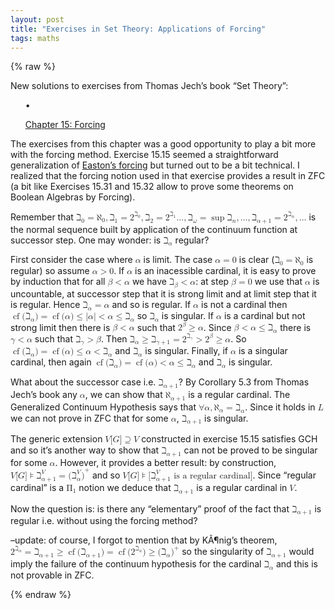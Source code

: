 ```yaml
---
layout: post
title: "Exercises in Set Theory: Applications of Forcing"
tags: maths
---
```


{% raw %}

  

<div id="p1" class="ltx_para">
<p class="ltx_p">New solutions to exercises from Thomas Jech’s book “Set Theory”:</p>
</div>
<div id="p2" class="ltx_para">
<ul id="I1" class="ltx_itemize">
<li id="I1.i1" class="ltx_item" style="list-style-type:none;">
<span class="ltx_tag ltx_tag_itemize">•</span> 
<div id="I1.i1.p1" class="ltx_para">
<p class="ltx_p"><a href="/applications-of-forcing.html">Chapter 15: Forcing</a></p>
</div>
</li>
</ul>
</div>
<div id="p3" class="ltx_para">
<p class="ltx_p">The exercises from this chapter was a good opportunity to play a bit more
with the forcing method. Exercise 15.15 seemed a straightforward
generalization of <a href="https://en.wikipedia.org/wiki/Forcing_%28set_theory%29#Easton_forcing" title="" class="ltx_ref">Easton’s forcing</a> but turned out to be a bit technical.
I realized that the forcing notion used in that exercise provides a
result in ZFC (a bit like Exercises 15.31 and 15.32 allow to prove some
theorems on Boolean Algebras by Forcing).</p>
</div>
<div id="p4" class="ltx_para">
<p class="ltx_p">Remember that <math id="p4.m1" class="ltx_Math" alttext="\beth_{0}=\aleph_{0},\beth_{1}=2^{\beth_{0}},\beth_{2}=2^{\beth_{1}}...,\beth_%
{\omega}=\sup\beth_{n},...,\beth_{\alpha+1}=2^{\beth_{\alpha}},..." display="inline"><semantics><mrow><mrow><msub><mi mathvariant="normal">ℶ</mi><mn>0</mn></msub><mo>=</mo><msub><mi mathvariant="normal">ℵ</mi><mn>0</mn></msub></mrow><mo>,</mo><mrow><mrow><msub><mi mathvariant="normal">ℶ</mi><mn>1</mn></msub><mo>=</mo><msup><mn>2</mn><msub><mi mathvariant="normal">ℶ</mi><mn>0</mn></msub></msup></mrow><mo>,</mo><mrow><mrow><msub><mi mathvariant="normal">ℶ</mi><mn>2</mn></msub><mo>=</mo><mrow><msup><mn>2</mn><msub><mi mathvariant="normal">ℶ</mi><mn>1</mn></msub></msup><mo>⁢</mo><mi mathvariant="normal">…</mi></mrow></mrow><mo>,</mo><mrow><mrow><msub><mi mathvariant="normal">ℶ</mi><mi>ω</mi></msub><mo>=</mo><mrow><mrow><mo>sup</mo><mo>⁡</mo><msub><mi mathvariant="normal">ℶ</mi><mi>n</mi></msub></mrow><mo>,</mo><mi mathvariant="normal">…</mi></mrow></mrow><mo>,</mo><mrow><msub><mi mathvariant="normal">ℶ</mi><mrow><mi>α</mi><mo>+</mo><mn>1</mn></mrow></msub><mo>=</mo><mrow><msup><mn>2</mn><msub><mi mathvariant="normal">ℶ</mi><mi>α</mi></msub></msup><mo>,</mo><mi mathvariant="normal">…</mi></mrow></mrow></mrow></mrow></mrow></mrow><annotation encoding="application/x-tex">\beth_{0}=\aleph_{0},\beth_{1}=2^{\beth_{0}},\beth_{2}=2^{\beth_{1}}...,\beth_%
{\omega}=\sup\beth_{n},...,\beth_{\alpha+1}=2^{\beth_{\alpha}},...</annotation></semantics></math> is the normal sequence built by
application of the continuum function at successor step.
One may wonder: is <math id="p4.m2" class="ltx_Math" alttext="\beth_{\alpha}" display="inline"><semantics><msub><mi mathvariant="normal">ℶ</mi><mi>α</mi></msub><annotation encoding="application/x-tex">\beth_{\alpha}</annotation></semantics></math> regular?</p>
</div>
<div id="p5" class="ltx_para">
<p class="ltx_p">First consider the case where <math id="p5.m1" class="ltx_Math" alttext="\alpha" display="inline"><semantics><mi>α</mi><annotation encoding="application/x-tex">\alpha</annotation></semantics></math> is limit. The case <math id="p5.m2" class="ltx_Math" alttext="\alpha=0" display="inline"><semantics><mrow><mi>α</mi><mo>=</mo><mn>0</mn></mrow><annotation encoding="application/x-tex">\alpha=0</annotation></semantics></math> is
clear (<math id="p5.m3" class="ltx_Math" alttext="\beth_{0}=\aleph_{0}" display="inline"><semantics><mrow><msub><mi mathvariant="normal">ℶ</mi><mn>0</mn></msub><mo>=</mo><msub><mi mathvariant="normal">ℵ</mi><mn>0</mn></msub></mrow><annotation encoding="application/x-tex">\beth_{0}=\aleph_{0}</annotation></semantics></math> is regular) so assume <math id="p5.m4" class="ltx_Math" alttext="\alpha&gt;0" display="inline"><semantics><mrow><mi>α</mi><mo>&gt;</mo><mn>0</mn></mrow><annotation encoding="application/x-tex">\alpha&gt;0</annotation></semantics></math>.
If <math id="p5.m5" class="ltx_Math" alttext="\alpha" display="inline"><semantics><mi>α</mi><annotation encoding="application/x-tex">\alpha</annotation></semantics></math> is an inacessible
cardinal, it is easy to prove by induction that for all <math id="p5.m6" class="ltx_Math" alttext="\beta&lt;\alpha" display="inline"><semantics><mrow><mi>β</mi><mo>&lt;</mo><mi>α</mi></mrow><annotation encoding="application/x-tex">\beta&lt;\alpha</annotation></semantics></math> we
have
<math id="p5.m7" class="ltx_Math" alttext="\beth_{\beta}&lt;\alpha" display="inline"><semantics><mrow><msub><mi mathvariant="normal">ℶ</mi><mi>β</mi></msub><mo>&lt;</mo><mi>α</mi></mrow><annotation encoding="application/x-tex">\beth_{\beta}&lt;\alpha</annotation></semantics></math>: at step <math id="p5.m8" class="ltx_Math" alttext="\beta=0" display="inline"><semantics><mrow><mi>β</mi><mo>=</mo><mn>0</mn></mrow><annotation encoding="application/x-tex">\beta=0</annotation></semantics></math> we use that <math id="p5.m9" class="ltx_Math" alttext="\alpha" display="inline"><semantics><mi>α</mi><annotation encoding="application/x-tex">\alpha</annotation></semantics></math> is uncountable,
at successor step that it is strong limit and at limit step that it is
regular. Hence <math id="p5.m10" class="ltx_Math" alttext="\beth_{\alpha}=\alpha" display="inline"><semantics><mrow><msub><mi mathvariant="normal">ℶ</mi><mi>α</mi></msub><mo>=</mo><mi>α</mi></mrow><annotation encoding="application/x-tex">\beth_{\alpha}=\alpha</annotation></semantics></math> and so is regular.
If <math id="p5.m11" class="ltx_Math" alttext="\alpha" display="inline"><semantics><mi>α</mi><annotation encoding="application/x-tex">\alpha</annotation></semantics></math> is not a cardinal then
<math id="p5.m12" class="ltx_Math" alttext="\operatorname{cf}(\beth_{\alpha})=\operatorname{cf}(\alpha)\leq|\alpha|&lt;\alpha%
\leq\beth_{\alpha}" display="inline"><semantics><mrow><mrow><mo>cf</mo><mo>⁡</mo><mrow><mo stretchy="false">(</mo><msub><mi mathvariant="normal">ℶ</mi><mi>α</mi></msub><mo stretchy="false">)</mo></mrow></mrow><mo>=</mo><mrow><mo>cf</mo><mo>⁡</mo><mrow><mo stretchy="false">(</mo><mi>α</mi><mo stretchy="false">)</mo></mrow></mrow><mo>≤</mo><mrow><mo stretchy="false">|</mo><mi>α</mi><mo stretchy="false">|</mo></mrow><mo>&lt;</mo><mi>α</mi><mo>≤</mo><msub><mi mathvariant="normal">ℶ</mi><mi>α</mi></msub></mrow><annotation encoding="application/x-tex">\operatorname{cf}(\beth_{\alpha})=\operatorname{cf}(\alpha)\leq|\alpha|&lt;\alpha%
\leq\beth_{\alpha}</annotation></semantics></math>
so <math id="p5.m13" class="ltx_Math" alttext="\beth_{\alpha}" display="inline"><semantics><msub><mi mathvariant="normal">ℶ</mi><mi>α</mi></msub><annotation encoding="application/x-tex">\beth_{\alpha}</annotation></semantics></math> is singular. If <math id="p5.m14" class="ltx_Math" alttext="\alpha" display="inline"><semantics><mi>α</mi><annotation encoding="application/x-tex">\alpha</annotation></semantics></math> is a cardinal but not strong limit
then there is <math id="p5.m15" class="ltx_Math" alttext="\beta&lt;\alpha" display="inline"><semantics><mrow><mi>β</mi><mo>&lt;</mo><mi>α</mi></mrow><annotation encoding="application/x-tex">\beta&lt;\alpha</annotation></semantics></math> such that <math id="p5.m16" class="ltx_Math" alttext="2^{\beta}\geq\alpha" display="inline"><semantics><mrow><msup><mn>2</mn><mi>β</mi></msup><mo>≥</mo><mi>α</mi></mrow><annotation encoding="application/x-tex">2^{\beta}\geq\alpha</annotation></semantics></math>. Since
<math id="p5.m17" class="ltx_Math" alttext="\beta&lt;\alpha\leq\beth_{\alpha}" display="inline"><semantics><mrow><mi>β</mi><mo>&lt;</mo><mi>α</mi><mo>≤</mo><msub><mi mathvariant="normal">ℶ</mi><mi>α</mi></msub></mrow><annotation encoding="application/x-tex">\beta&lt;\alpha\leq\beth_{\alpha}</annotation></semantics></math> there is <math id="p5.m18" class="ltx_Math" alttext="\gamma&lt;\alpha" display="inline"><semantics><mrow><mi>γ</mi><mo>&lt;</mo><mi>α</mi></mrow><annotation encoding="application/x-tex">\gamma&lt;\alpha</annotation></semantics></math> such that
<math id="p5.m19" class="ltx_Math" alttext="\beth_{\gamma}&gt;\beta" display="inline"><semantics><mrow><msub><mi mathvariant="normal">ℶ</mi><mi>γ</mi></msub><mo>&gt;</mo><mi>β</mi></mrow><annotation encoding="application/x-tex">\beth_{\gamma}&gt;\beta</annotation></semantics></math>. Then
<math id="p5.m20" class="ltx_Math" alttext="\beth_{\alpha}\geq\beth_{\gamma+1}=2^{\beth_{\gamma}}&gt;2^{\beta}\geq\alpha" display="inline"><semantics><mrow><msub><mi mathvariant="normal">ℶ</mi><mi>α</mi></msub><mo>≥</mo><msub><mi mathvariant="normal">ℶ</mi><mrow><mi>γ</mi><mo>+</mo><mn>1</mn></mrow></msub><mo>=</mo><msup><mn>2</mn><msub><mi mathvariant="normal">ℶ</mi><mi>γ</mi></msub></msup><mo>&gt;</mo><msup><mn>2</mn><mi>β</mi></msup><mo>≥</mo><mi>α</mi></mrow><annotation encoding="application/x-tex">\beth_{\alpha}\geq\beth_{\gamma+1}=2^{\beth_{\gamma}}&gt;2^{\beta}\geq\alpha</annotation></semantics></math>.
So <math id="p5.m21" class="ltx_Math" alttext="\operatorname{cf}(\beth_{\alpha})=\operatorname{cf}(\alpha)\leq\alpha&lt;\beth_{\alpha}" display="inline"><semantics><mrow><mrow><mo>cf</mo><mo>⁡</mo><mrow><mo stretchy="false">(</mo><msub><mi mathvariant="normal">ℶ</mi><mi>α</mi></msub><mo stretchy="false">)</mo></mrow></mrow><mo>=</mo><mrow><mo>cf</mo><mo>⁡</mo><mrow><mo stretchy="false">(</mo><mi>α</mi><mo stretchy="false">)</mo></mrow></mrow><mo>≤</mo><mi>α</mi><mo>&lt;</mo><msub><mi mathvariant="normal">ℶ</mi><mi>α</mi></msub></mrow><annotation encoding="application/x-tex">\operatorname{cf}(\beth_{\alpha})=\operatorname{cf}(\alpha)\leq\alpha&lt;\beth_{\alpha}</annotation></semantics></math> and
<math id="p5.m22" class="ltx_Math" alttext="\beth_{\alpha}" display="inline"><semantics><msub><mi mathvariant="normal">ℶ</mi><mi>α</mi></msub><annotation encoding="application/x-tex">\beth_{\alpha}</annotation></semantics></math> is singular. Finally, if <math id="p5.m23" class="ltx_Math" alttext="\alpha" display="inline"><semantics><mi>α</mi><annotation encoding="application/x-tex">\alpha</annotation></semantics></math> is a singular cardinal,
then again <math id="p5.m24" class="ltx_Math" alttext="\operatorname{cf}(\beth_{\alpha})=\operatorname{cf}(\alpha)&lt;\alpha\leq\beth_{\alpha}" display="inline"><semantics><mrow><mrow><mo>cf</mo><mo>⁡</mo><mrow><mo stretchy="false">(</mo><msub><mi mathvariant="normal">ℶ</mi><mi>α</mi></msub><mo stretchy="false">)</mo></mrow></mrow><mo>=</mo><mrow><mo>cf</mo><mo>⁡</mo><mrow><mo stretchy="false">(</mo><mi>α</mi><mo stretchy="false">)</mo></mrow></mrow><mo>&lt;</mo><mi>α</mi><mo>≤</mo><msub><mi mathvariant="normal">ℶ</mi><mi>α</mi></msub></mrow><annotation encoding="application/x-tex">\operatorname{cf}(\beth_{\alpha})=\operatorname{cf}(\alpha)&lt;\alpha\leq\beth_{\alpha}</annotation></semantics></math> and
<math id="p5.m25" class="ltx_Math" alttext="\beth_{\alpha}" display="inline"><semantics><msub><mi mathvariant="normal">ℶ</mi><mi>α</mi></msub><annotation encoding="application/x-tex">\beth_{\alpha}</annotation></semantics></math> is singular.</p>
</div>
<div id="p6" class="ltx_para">
<p class="ltx_p">What about the successor case i.e. <math id="p6.m1" class="ltx_Math" alttext="\beth_{\alpha+1}" display="inline"><semantics><msub><mi mathvariant="normal">ℶ</mi><mrow><mi>α</mi><mo>+</mo><mn>1</mn></mrow></msub><annotation encoding="application/x-tex">\beth_{\alpha+1}</annotation></semantics></math>?
By Corollary 5.3 from Thomas Jech’s book any <math id="p6.m2" class="ltx_Math" alttext="\alpha" display="inline"><semantics><mi>α</mi><annotation encoding="application/x-tex">\alpha</annotation></semantics></math>, we can show
that <math id="p6.m3" class="ltx_Math" alttext="\aleph_{\alpha+1}" display="inline"><semantics><msub><mi mathvariant="normal">ℵ</mi><mrow><mi>α</mi><mo>+</mo><mn>1</mn></mrow></msub><annotation encoding="application/x-tex">\aleph_{\alpha+1}</annotation></semantics></math> is a regular cardinal. The Generalized
Continuum Hypothesis says that <math id="p6.m4" class="ltx_Math" alttext="\forall\alpha,\aleph_{\alpha}=\beth_{\alpha}" display="inline"><semantics><mrow><mrow><mrow><mo>∀</mo><mi>α</mi></mrow><mo>,</mo><msub><mi mathvariant="normal">ℵ</mi><mi>α</mi></msub></mrow><mo>=</mo><msub><mi mathvariant="normal">ℶ</mi><mi>α</mi></msub></mrow><annotation encoding="application/x-tex">\forall\alpha,\aleph_{\alpha}=\beth_{\alpha}</annotation></semantics></math>.
Since it holds in <math id="p6.m5" class="ltx_Math" alttext="L" display="inline"><semantics><mi>L</mi><annotation encoding="application/x-tex">L</annotation></semantics></math> we can not prove in ZFC that for some
<math id="p6.m6" class="ltx_Math" alttext="\alpha" display="inline"><semantics><mi>α</mi><annotation encoding="application/x-tex">\alpha</annotation></semantics></math>, <math id="p6.m7" class="ltx_Math" alttext="\beth_{\alpha+1}" display="inline"><semantics><msub><mi mathvariant="normal">ℶ</mi><mrow><mi>α</mi><mo>+</mo><mn>1</mn></mrow></msub><annotation encoding="application/x-tex">\beth_{\alpha+1}</annotation></semantics></math> is singular.</p>
</div>
<div id="p7" class="ltx_para">
<p class="ltx_p">The generic extension <math id="p7.m1" class="ltx_Math" alttext="V[G]\supseteq V" display="inline"><semantics><mrow><mrow><mi>V</mi><mo>⁢</mo><mrow><mo stretchy="false">[</mo><mi>G</mi><mo stretchy="false">]</mo></mrow></mrow><mo>⊇</mo><mi>V</mi></mrow><annotation encoding="application/x-tex">V[G]\supseteq V</annotation></semantics></math> constructed in exercise 15.15
satisfies GCH and so it’s another way
to show that <math id="p7.m2" class="ltx_Math" alttext="\beth_{\alpha+1}" display="inline"><semantics><msub><mi mathvariant="normal">ℶ</mi><mrow><mi>α</mi><mo>+</mo><mn>1</mn></mrow></msub><annotation encoding="application/x-tex">\beth_{\alpha+1}</annotation></semantics></math> can not be proved to be singular for some
<math id="p7.m3" class="ltx_Math" alttext="\alpha" display="inline"><semantics><mi>α</mi><annotation encoding="application/x-tex">\alpha</annotation></semantics></math>. However, it provides a better result: by construction,
<math id="p7.m4" class="ltx_Math" alttext="V[G]\models\beth_{\alpha+1}^{V}={(\beth_{\alpha}^{V})}^{+}" display="inline"><semantics><mrow><mrow><mi>V</mi><mo>⁢</mo><mrow><mo stretchy="false">[</mo><mi>G</mi><mo stretchy="false">]</mo></mrow></mrow><mo>⊧</mo><msubsup><mi mathvariant="normal">ℶ</mi><mrow><mi>α</mi><mo>+</mo><mn>1</mn></mrow><mi>V</mi></msubsup><mo>=</mo><msup><mrow><mo stretchy="false">(</mo><msubsup><mi mathvariant="normal">ℶ</mi><mi>α</mi><mi>V</mi></msubsup><mo stretchy="false">)</mo></mrow><mo>+</mo></msup></mrow><annotation encoding="application/x-tex">V[G]\models\beth_{\alpha+1}^{V}={(\beth_{\alpha}^{V})}^{+}</annotation></semantics></math> and so
<math id="p7.m5" class="ltx_Math" alttext="V[G]\models[\beth_{\alpha+1}^{V}\text{ is a regular cardinal}]" display="inline"><semantics><mrow><mrow><mi>V</mi><mo>⁢</mo><mrow><mo stretchy="false">[</mo><mi>G</mi><mo stretchy="false">]</mo></mrow></mrow><mo>⊧</mo><mrow><mo stretchy="false">[</mo><mrow><msubsup><mi mathvariant="normal">ℶ</mi><mrow><mi>α</mi><mo>+</mo><mn>1</mn></mrow><mi>V</mi></msubsup><mo>⁢</mo><mtext> is a regular cardinal</mtext></mrow><mo stretchy="false">]</mo></mrow></mrow><annotation encoding="application/x-tex">V[G]\models[\beth_{\alpha+1}^{V}\text{ is a regular cardinal}]</annotation></semantics></math>. Since
“regular cardinal” is a <math id="p7.m6" class="ltx_Math" alttext="\Pi_{1}" display="inline"><semantics><msub><mi mathvariant="normal">Π</mi><mn>1</mn></msub><annotation encoding="application/x-tex">\Pi_{1}</annotation></semantics></math> notion we deduce that
<math id="p7.m7" class="ltx_Math" alttext="\beth_{\alpha+1}" display="inline"><semantics><msub><mi mathvariant="normal">ℶ</mi><mrow><mi>α</mi><mo>+</mo><mn>1</mn></mrow></msub><annotation encoding="application/x-tex">\beth_{\alpha+1}</annotation></semantics></math> is a regular cardinal in <math id="p7.m8" class="ltx_Math" alttext="V" display="inline"><semantics><mi>V</mi><annotation encoding="application/x-tex">V</annotation></semantics></math>.</p>
</div>
<div id="p8" class="ltx_para">
<p class="ltx_p">Now the question is: is there any “elementary” proof of the fact that
<math id="p8.m1" class="ltx_Math" alttext="\beth_{\alpha+1}" display="inline"><semantics><msub><mi mathvariant="normal">ℶ</mi><mrow><mi>α</mi><mo>+</mo><mn>1</mn></mrow></msub><annotation encoding="application/x-tex">\beth_{\alpha+1}</annotation></semantics></math> is regular i.e. without using the forcing method?</p>
</div>
<div id="p9" class="ltx_para">
<p class="ltx_p">–update: of course, I forgot to mention that by KÃ¶nig’s theorem,
<math id="p9.m1" class="ltx_Math" alttext="2^{\beth_{\alpha}}=\beth_{\alpha+1}\geq\operatorname{cf}(\beth_{\alpha+1})=%
\operatorname{cf}(2^{\beth_{\alpha}})\geq{(\beth_{\alpha})}^{+}" display="inline"><semantics><mrow><msup><mn>2</mn><msub><mi mathvariant="normal">ℶ</mi><mi>α</mi></msub></msup><mo>=</mo><msub><mi mathvariant="normal">ℶ</mi><mrow><mi>α</mi><mo>+</mo><mn>1</mn></mrow></msub><mo>≥</mo><mrow><mo>cf</mo><mo>⁡</mo><mrow><mo stretchy="false">(</mo><msub><mi mathvariant="normal">ℶ</mi><mrow><mi>α</mi><mo>+</mo><mn>1</mn></mrow></msub><mo stretchy="false">)</mo></mrow></mrow><mo>=</mo><mrow><mo>cf</mo><mo>⁡</mo><mrow><mo stretchy="false">(</mo><msup><mn>2</mn><msub><mi mathvariant="normal">ℶ</mi><mi>α</mi></msub></msup><mo stretchy="false">)</mo></mrow></mrow><mo>≥</mo><msup><mrow><mo stretchy="false">(</mo><msub><mi mathvariant="normal">ℶ</mi><mi>α</mi></msub><mo stretchy="false">)</mo></mrow><mo>+</mo></msup></mrow><annotation encoding="application/x-tex">2^{\beth_{\alpha}}=\beth_{\alpha+1}\geq\operatorname{cf}(\beth_{\alpha+1})=%
\operatorname{cf}(2^{\beth_{\alpha}})\geq{(\beth_{\alpha})}^{+}</annotation></semantics></math>
so the singularity of <math id="p9.m2" class="ltx_Math" alttext="\beth_{\alpha+1}" display="inline"><semantics><msub><mi mathvariant="normal">ℶ</mi><mrow><mi>α</mi><mo>+</mo><mn>1</mn></mrow></msub><annotation encoding="application/x-tex">\beth_{\alpha+1}</annotation></semantics></math> would imply the failure of the
continuum hypothesis for the cardinal <math id="p9.m3" class="ltx_Math" alttext="\beth_{\alpha}" display="inline"><semantics><msub><mi mathvariant="normal">ℶ</mi><mi>α</mi></msub><annotation encoding="application/x-tex">\beth_{\alpha}</annotation></semantics></math> and this is not provable
in ZFC.</p>
</div>


{% endraw %}
